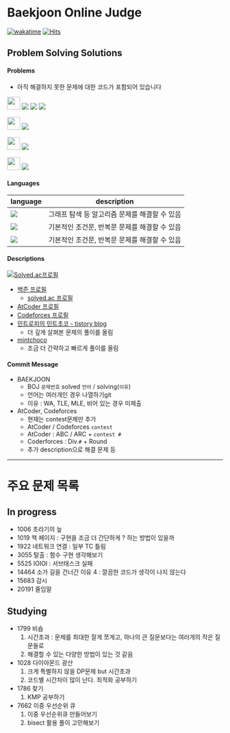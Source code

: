 # Baekjoon Online Judge

[![wakatime](https://wakatime.com/badge/user/d2f7e5d9-29c6-4c2e-85b5-4bb5c795a8eb/project/949c1805-26eb-4e04-89eb-f03f768ea033.svg)](https://wakatime.com/badge/user/d2f7e5d9-29c6-4c2e-85b5-4bb5c795a8eb/project/949c1805-26eb-4e04-89eb-f03f768ea033)
[![Hits](https://hits.seeyoufarm.com/api/count/incr/badge.svg?url=https%3A%2F%2Fgithub.com%2Fmintropy%2FPS&count_bg=%2379C83D&title_bg=%23555555&icon=&icon_color=%23E7E7E7&title=hits&edge_flat=false)](https://hits.seeyoufarm.com)

## Problem Solving Solutions

#### Problems
- 아직 해결하지 못한 문제에 대한 코드가 포함되어 있습니다

[<img src="https://d2gd6pc034wcta.cloudfront.net/images/logo@2x.png" height="30"/>](https://www.acmicpc.net/)
<img src="https://img.shields.io/badge/Python-3776AB?style=for-the-badge&logo=Python&logoColor=white">
<img src="https://img.shields.io/badge/Go-00ADD8?style=for-the-badge&logo=Go&logoColor=white">
<img src="https://img.shields.io/badge/Node.js-339933?style=for-the-badge&logo=Node.js&logoColor=white">

[<img src="https://img.atcoder.jp/assets/atcoder.png" height="30"/>](https://atcoder.jp/)
<img src="https://img.shields.io/badge/Python-3776AB?style=for-the-badge&logo=Python&logoColor=white">

[<img src="https://cdn.codeforces.com/s/90438/images/codeforces-sponsored-by-ton.png" height="30"/>](https://codeforces.com/)
<img src="https://img.shields.io/badge/Python-3776AB?style=for-the-badge&logo=Python&logoColor=white">

[<img src="https://swexpertacademy.com/main/images/sw_img/main_logo.png" height="30"/>](https://swexpertacademy.com/main/main.do)
<img src="https://img.shields.io/badge/Python-3776AB?style=for-the-badge&logo=Python&logoColor=white">

#### Languages

|language|description|
|--|--|
|<img src="https://img.shields.io/badge/Python-3776AB?style=for-the-badge&logo=Python&logoColor=white">|그래프 탐색 등 알고리즘 문제를 해결할 수 있음|
|<img src="https://img.shields.io/badge/Go-00ADD8?style=for-the-badge&logo=Go&logoColor=white">|기본적인 조건문, 반복문 문제를 해결할 수 있음|
|<img src="https://img.shields.io/badge/Node.js-339933?style=for-the-badge&logo=Node.js&logoColor=white">|기본적인 조건문, 반복문 문제를 해결할 수 있음|

#### Descriptions
[![Solved.ac프로필](http://mazassumnida.wtf/api/v2/generate_badge?boj=jun2korea)](https://solved.ac/jun2korea)
- [백준 프로필](https://www.acmicpc.net/user/jun2korea)
    - [solved.ac 프로필](https://solved.ac/profile/jun2korea)
- [AtCoder 프로필](https://atcoder.jp/users/mintropy)
- [Codeforces 프로필](https://codeforces.com/profile/mintropy)
- [민트로피의 민트초코 - tistory blog](https://mintropy.tistory.com/)
    - 더 깊게 살펴본 문제의 풀이를 올림
- [mintchoco](https://mintchoco.markbase.xyz/%28Home)
    - 조금 더 간략하고 빠르게 풀이를 올림

#### Commit Message
- BAEKJOON
    - BOJ `문제번호` solved `언어` / solving(`이유`)
    - 언어는 여러개인 경우 나열하기git
    - 이유 : WA, TLE, MLE, 비어 있는 경우 미제출
- AtCoder, Codeforces
    - 현재는 contest문제만 추가
    - AtCoder / Codeforces `contest`
    - AtCoder : ABC / ARC + `contest #`
    - Coderforces : Div.`#` + Round
    - 추가 description으로 해결 문제 등

---

# 주요 문제 목록

## In progress
- 1006 초라기의 늪
- 1019 책 페이지 : 구현을 조금 더 간단하게 ? 하는 방법이 있을까
- 1922 네트워크 연결 : 일부 TC 틀림
- 3055 탈출 : 함수 구현 생각해보기
- 5525 IOIOI : 서브태스크 실패
- 14464 소가 길을 건너간 이유 4 : 깔끔한 코드가 생각이 나지 않는다
- 15683 감시
- 20191 줄임말


## Studying
- 1799 비숍
    1. 시간초과 : 문제를 최대한 잘게 쪼게고, 하나의 큰 질문보다는 여러개의 작은 질문들로
    2. 해결할 수 있는 다양한 방법이 있는 것 같음
- 1028 다이아몬드 광산
    1. 크게 특별하지 않을 DP문제 but 시간초과
    2. 코드별 시간차이 많이 난다. 최적화 공부하기
- 1786 찾기
    1. KMP 공부하기
- 7662 이중 우선순위 큐
    1. 이중 우선순위큐 만들어보기
    2. bisect 활용 풀이 고민해보기